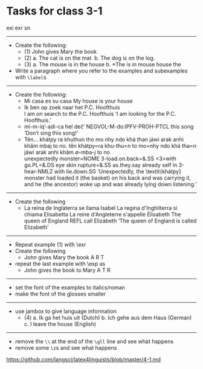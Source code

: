 # Tasks for class 3-1

exi
exr
sn

----
- Create the following:
    - (1) John gives Mary the book 
    - (2) a. The cat is on the mat. 
          b. The dog is on the log.
    - (3) a. The mouse is in the house 
          b. *The is in mouse house the
- Write a paragraph where you refer to the examples and subexamples with `\label`s
----
- Create the following: 
    - Mi casa  es su   casa 
      My house is your house
    - Ik ben op zoek   naar het P.C. Hoofthuis  
      I  am  on search to   the P.C. Hoofthuis 
      ‘I am looking for the P.C. Hoofthuis.’
    - mi-m-iq’-adi-ca            hel deč’
      NEGVOL-M-do:IPFV-PROH-PTCL this  song  
      ‘Don’t sing this song!’
    - Tên... khátpy ra khuthun tho mo nhy ndo khá than jáwi arak anhi khãm mbaj to no.
      tên           khátpy=ra   khu-thu=n  t<h>o   mo=nhy   ndo khá  tha=n              jáwi        arak    anhi khãm ∅-mba-j             to   no    
      unexpectedly monster=NOME 3-load.on.back=&.SS <3>with go.PL=&.DS eye skin rupture=&.SS as.they.say already self in   3-hear-NMLZ with lie.down.SG
      ‘Unexpectedly, the \textit{khátpy} monster had loaded it (the basket) on his back and was carrying it, and he (the ancestor) woke up and was already lying down listening.’
     
----
- Create the following 
    - La reina de Inglaterra se llama Isabel 
      La regina d'Inghilterra si chiama Elisabetta
      La reine d'Angleterre s'appelle Élisabeth 
      The queen of England REFL call Elizabeth
      ‘The queen of England is called Elizabeth'

      
----
- Repeat example (1) with \exr
- Create the following 
    - John gives Mary the book 
       A          R        T
- repeat the last example with \exp as 
    - John gives the book to Mary 
       A             T       R

----
- set the font of the examples to italics/roman 
- make the font of the glosses smaller

        
----
- use jambox to give language information 
    - (4) a. Ik ga het huis uit (Dutch)
          b. Ich gehe aus dem Haus (German)
          c. I leave the house (English)

----
- remove the `\\` at the end of the `\gll` line and see what happens
- remove some `\z`s and see what happens

https://github.com/langsci/latex4linguists/blob/master/4-1.md
